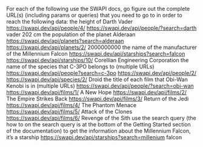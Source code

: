 For each of the following use the SWAPI docs, go figure out the complete URL(s) (including params or queries) that you need to go to in order to reach the following data:
the height of Darth Vader
	https://swapi.dev/api/people/4/
https://swapi.dev/api/people/?search=darth vader
202 cm
the population of the planet Alderaan
	https://swapi.dev/api/planets?search=alderaan
	https://swapi.dev/api/planets/2/
	2000000000
the name of the manufacturer of the Millennium Falcon
	https://swapi.dev/api/starships?search=falcon
	https://swapi.dev/api/starships/10/
	Corellian Engineering Corporation
the name of the species that C-3PO belongs to (multiple URLs)
	https://swapi.dev/api/people?search=c-3po
	https://swapi.dev/api/people/2/
	https://swapi.dev/api/species/2/
	Droid
the title of each film that Obi-Wan Kenobi is in (multiple URLs)
	https://swapi.dev/api/people/?search=obi-wan
	https://swapi.dev/api/films/1/
		A New Hope
            https://swapi.dev/api/films/2/
		The Empire Strikes Back
            https://swapi.dev/api/films/3/
		Return of the Jedi
            https://swapi.dev/api/films/4/
		The Phantom Menace
            https://swapi.dev/api/films/5/
		Attack of the Clones
            https://swapi.dev/api/films/6/
		Revenge of the Sith
use the search query (the how to on the search query is at the bottom of the Getting Started section of the documentation) to get the information about the Millennium Falcon, it’s a starship
	https://swapi.dev/api/starships?search=millenium falcon
